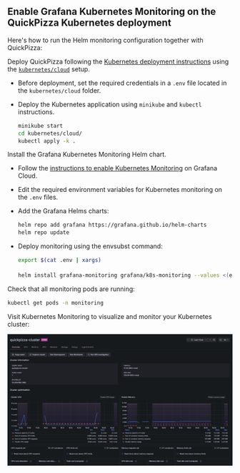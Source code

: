 
## Enable Grafana Kubernetes Monitoring on the QuickPizza Kubernetes deployment

Here's how to run the Helm monitoring configuration together with QuickPizza:

Deploy QuickPizza following the [Kubernetes deployment instructions](../README.md) using the [`kubernetes/cloud`](../cloud/) setup. 

- Before deployment, set the required credentials in a `.env` file located in the `kubernetes/cloud` folder.

- Deploy the Kubernetes application using `minikube` and `kubectl` instructions.

    ```bash
	minikube start
	cd kubernetes/cloud/
	kubectl apply -k .
    ```

Install the Grafana Kubernetes Monitoring Helm chart.

- Follow the [instructions to enable Kubernetes Monitoring](https://grafana.com/docs/grafana-cloud/monitor-infrastructure/kubernetes-monitoring/configuration/helm-chart-config/) on Grafana Cloud.

- Edit the required environment variables for Kubernetes monitoring on the `.env` files.

- Add the Grafana Helms charts:

    ```bash
    helm repo add grafana https://grafana.github.io/helm-charts
    helm repo update
    ```

- Deploy monitoring using the envsubst command:

    ```bash
	export $(cat .env | xargs)

	helm install grafana-monitoring grafana/k8s-monitoring --values <(envsubst < monitoring.yaml) --create-namespace --namespace monitoring
    ```


Check that all monitoring pods are running:

```bash
kubectl get pods -n monitoring
```

Visit Kubernetes Monitoring to visualize and monitor your Kubernetes cluster:

![Use Metrics Drilldown](./../../docs/images/kubernetes-monitoring-screenshot.png)
